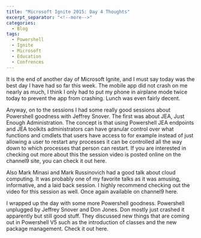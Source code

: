 ```yaml
---
title: "Microsoft Ignite 2015: Day 4 Thoughts"
excerpt_separator: "<!--more-->"
categories:
  - Blog
tags:
  - Powershell
  - Ignite
  - Microsoft
  - Education
  - Confrences
---
```


It is the end of another day of Microsoft Ignite, and I must say today was the best day I have had so far this week. The mobile app did not crash on me nearly as much, I think I only had to put my phone in airplane mode twice today to prevent the app from crashing. Lunch was even fairly decent.

Anyway, on to the sessions I had some really good sessions about Powershell goodness with Jeffrey Snover. The first was about JEA, Just Enough Administration. The concept is that using Powershell JEA endpoints and JEA toolkits administrators can have granular control over what functions and cmdlets that users have access to for example instead of just allowing a user to restart any processes it can be controlled all the way down to which processes that person can restart. If you are interested in checking out more about this the session video is posted online on the channel9 site, you can check it out here.

Also Mark Minasi and Mark Russinovich had a good talk about cloud computing. It was probably one of my favorite talks as it was amusing, informative, and a laid back session. I highly recommend checking out the video for this session as well. Once again available on channel9 here.

I wrapped up the day with some more Powershell goodness. Powershell unplugged by Jeffrey Snover and Don Jones. Don mostly just crashed it apparently but still good stuff. They discussed new things that are coming out in Powershell V5 such as the introduction of classes and the new package management. Check it out here.